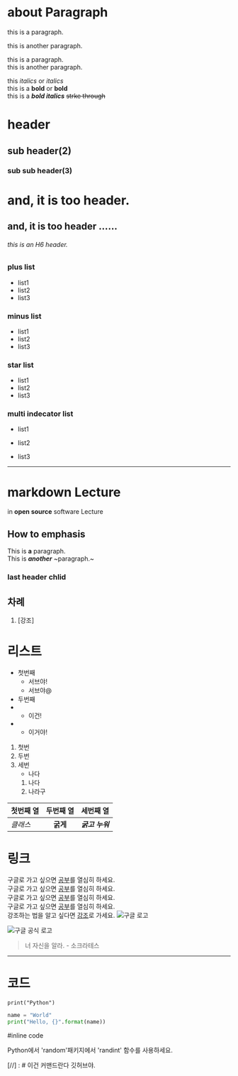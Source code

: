 # about Paragraph
this is a paragraph.

this is another paragraph.

this is a paragraph.  
this is another paragraph.

this *italics* or _italics_  
this is a **bold** or __bold__  
this is a ***bold italics***
~~strke through~~

# header
## sub header(2)
### sub sub header(3)
and, it is too header.
===
and, it is too header ......
---

###### this is an H6 header.

### plus list
+ list1
+ list2
+ list3
### minus list
- list1
- list2
- list3
### star list
* list1
* list2
* list3

### multi indecator list
+ list1
* list2
- list3









-------------------------------------------------------------------------------------------
# markdown Lecture
in **__open source__** software Lecture  
## How to emphasis
This is **a** paragraph.  
This is ***another*** ~paragraph.~

### last header chlid
## 차례
1. [강조]


# 리스트
- 첫번째
  + 서브야!
  + 서브야@
- 두번째
- + 이건!
-   - 이거야!

1. 첫번
2. 두번
3. 세번
    + 나다
    1. 나다
    2. 나라구


| 첫번째 열 | 두번째 열 | 세번째 열|
|----------|:--------:|---------|
|*클래스*| **굵게** | ***굵고 누워***|

# 링크
구글로 가고 싶으면 [공부](http://lily.sunmoon.ac.kr)를 열심히 하세요.  
구글로 가고 싶으면 [공부](http://lily.sunmoon.ac.kr "선문대학교 홈페이지")를 열심히 하세요.  
구글로 가고 싶으면 [공부](./LICENSE)를 열심히 하세요.  
구글로 가고 싶으면 [공부][네이버_영어사전]를 열심히 하세요.  
강조하는 법을 알고 싶다면 [강조](#How-to-emphasis)로 가세요.
![구글 로고](https://www.google.com/images/branding/googlelogo/1x/googlelogo_color_272x92dp.png, "구글공식로고")
<p><img src="https://www.google.com/images/branding/googlelogo/1x/googlelogo_color_272x92dp.png", alt="구글 공식 로고"></p>


> 너 자신을 알라. - 소크라테스

*****

# 코드

    print("Python")
    
```python  
name = "World"
print("Hello, {}".format(name))
```

#inline code

Python에서 'random'패키지에서 'randint' 함수를 사용하세요.

[//] : # 이건 커맨드란다 깃허브야.


[네이버_영어사전]:https://en.dict.naver.com/
